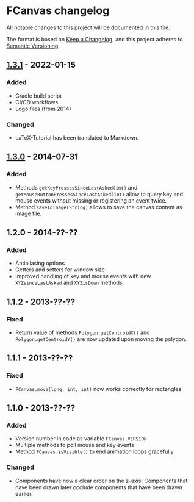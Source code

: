 # FCanvas changelog

All notable changes to this project will be documented in this file.

The format is based on [Keep a Changelog](https://keepachangelog.com/en/1.0.0/),
and this project adheres to [Semantic Versioning](https://semver.org/spec/v2.0.0.html).

## [1.3.1] - 2022-01-15

### Added

* Gradle build script
* CI/CD workflows
* Logo files (from 2014)

### Changed

* LaTeX-Tutorial has been translated to Markdown.

## [1.3.0] - 2014-07-31

### Added

* Methods `getKeyPressesSinceLastAsked(int)` and `getMouseButtonPressesSinceLastAsked(int)` allow to query key and mouse events without missing or registering an event twice.
* Method `saveToImage(String)` allows to save the canvas content as image file.

## 1.2.0 - 2014-??-??

### Added

* Antialiasing options
* Getters and setters for window size
* Improved handling of key and mouse events with new `XYZsinceLastAsked` and `XYZisDown` methods.

## 1.1.2 - 2013-??-??

### Fixed

* Return value of methods `Polygon.getCentroidX()` and `Polygon.getCentroidY()` are now updated upon moving the polygon.

## 1.1.1 - 2013-??-??

### Fixed

* `FCanvas.move(long, int, int)` now works correctly for rectangles

## 1.1.0 - 2013-??-??

### Added

* Version number in code as variable `FCanvas.VERSION`
* Multiple methods to poll mouse and key events
* Method `FCanvas.isVisible()` to end animation loops gracefully

### Changed

* Components have now a clear order on the z-axis: Components that have been drawn later occlude components that have been drawn earlier.

[1.3.1]: https://github.com/CSchoel/fcanvas/compare/v1.3.0...v1.3.1
[1.3.0]: https://github.com/CSchoel/fcanvas/releases/tag/v1.3.0
